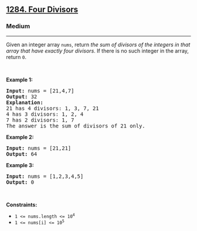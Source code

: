 <h2><a href="https://leetcode.com/problems/four-divisors/description/">1284. Four Divisors</a></h2><h3>Medium</h3><hr><p>Given an integer array <code>nums</code>, return <em>the sum of divisors of the integers in that array that have exactly four divisors</em>. If there is no such integer in the array, return <code>0</code>.</p>

<p>&nbsp;</p>
<p><strong class="example">Example 1:</strong></p>

<pre>
<strong>Input:</strong> nums = [21,4,7]
<strong>Output:</strong> 32
<strong>Explanation:</strong> 
21 has 4 divisors: 1, 3, 7, 21
4 has 3 divisors: 1, 2, 4
7 has 2 divisors: 1, 7
The answer is the sum of divisors of 21 only.
</pre>

<p><strong class="example">Example 2:</strong></p>

<pre>
<strong>Input:</strong> nums = [21,21]
<strong>Output:</strong> 64
</pre>

<p><strong class="example">Example 3:</strong></p>

<pre>
<strong>Input:</strong> nums = [1,2,3,4,5]
<strong>Output:</strong> 0
</pre>

<p>&nbsp;</p>
<p><strong>Constraints:</strong></p>

<ul>
	<li><code>1 &lt;= nums.length &lt;= 10<sup>4</sup></code></li>
	<li><code>1 &lt;= nums[i] &lt;= 10<sup>5</sup></code></li>
</ul>
